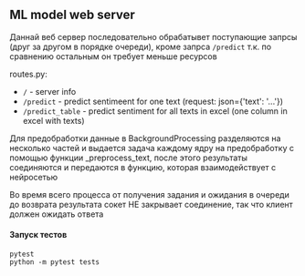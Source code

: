 ML model web server
----

Даннай веб сервер последовательно обрабатывет поступающие запрсы (друг за другом в порядке очереди), кроме запрса ```/predict``` т.к. по сравнению  остальным он требует меньше ресурсов

routes.py:
 - ```/``` - server info
 - ```/predict``` - predict sentimeent for one text (request: json={'text': '...'})
 - ```/predict_table``` - predict sentiment for all texts in excel (one column in excel with texts)


Для предобработки данные в BackgroundProcessing разделяются на несколько частей и выдается задача каждому ядру на предобработку с помощью функции _preprocess_text, после этого результаты соединяются и передаются в функцию, которая взаимодействует с нейросетью

Во время всего процесса от получения задания и ожидания в очереди до возврата результата сокет НЕ закрывает соединение, так что клиент должен ожидать ответа

#### Запуск тестов

    pytest
    python -m pytest tests
